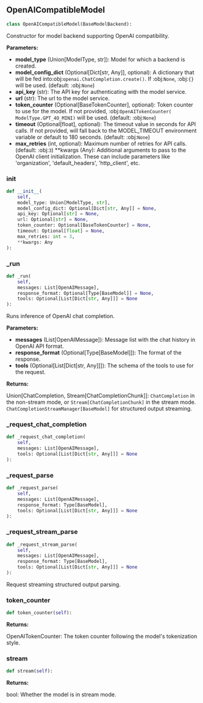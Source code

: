 <a id="camel.models.openai_compatible_model"></a>

<a id="camel.models.openai_compatible_model.OpenAICompatibleModel"></a>

## OpenAICompatibleModel

```python
class OpenAICompatibleModel(BaseModelBackend):
```

Constructor for model backend supporting OpenAI compatibility.

**Parameters:**

- **model_type** (Union[ModelType, str]): Model for which a backend is created.
- **model_config_dict** (Optional[Dict[str, Any]], optional): A dictionary that will be fed into:obj:`openai.ChatCompletion.create()`. If :obj:`None`, :obj:`{}` will be used. (default: :obj:`None`)
- **api_key** (str): The API key for authenticating with the model service.
- **url** (str): The url to the model service.
- **token_counter** (Optional[BaseTokenCounter], optional): Token counter to use for the model. If not provided, :obj:`OpenAITokenCounter( ModelType.GPT_4O_MINI)` will be used. (default: :obj:`None`)
- **timeout** (Optional[float], optional): The timeout value in seconds for API calls. If not provided, will fall back to the MODEL_TIMEOUT environment variable or default to 180 seconds. (default: :obj:`None`)
- **max_retries** (int, optional): Maximum number of retries for API calls. (default: :obj:`3`) **kwargs (Any): Additional arguments to pass to the OpenAI client initialization. These can include parameters like 'organization', 'default_headers', 'http_client', etc.

<a id="camel.models.openai_compatible_model.OpenAICompatibleModel.__init__"></a>

### __init__

```python
def __init__(
    self,
    model_type: Union[ModelType, str],
    model_config_dict: Optional[Dict[str, Any]] = None,
    api_key: Optional[str] = None,
    url: Optional[str] = None,
    token_counter: Optional[BaseTokenCounter] = None,
    timeout: Optional[float] = None,
    max_retries: int = 3,
    **kwargs: Any
):
```

<a id="camel.models.openai_compatible_model.OpenAICompatibleModel._run"></a>

### _run

```python
def _run(
    self,
    messages: List[OpenAIMessage],
    response_format: Optional[Type[BaseModel]] = None,
    tools: Optional[List[Dict[str, Any]]] = None
):
```

Runs inference of OpenAI chat completion.

**Parameters:**

- **messages** (List[OpenAIMessage]): Message list with the chat history in OpenAI API format.
- **response_format** (Optional[Type[BaseModel]]): The format of the response.
- **tools** (Optional[List[Dict[str, Any]]]): The schema of the tools to use for the request.

**Returns:**

  Union[ChatCompletion, Stream[ChatCompletionChunk]]:
`ChatCompletion` in the non-stream mode, or
`Stream[ChatCompletionChunk]` in the stream mode.
`ChatCompletionStreamManager[BaseModel]` for
structured output streaming.

<a id="camel.models.openai_compatible_model.OpenAICompatibleModel._request_chat_completion"></a>

### _request_chat_completion

```python
def _request_chat_completion(
    self,
    messages: List[OpenAIMessage],
    tools: Optional[List[Dict[str, Any]]] = None
):
```

<a id="camel.models.openai_compatible_model.OpenAICompatibleModel._request_parse"></a>

### _request_parse

```python
def _request_parse(
    self,
    messages: List[OpenAIMessage],
    response_format: Type[BaseModel],
    tools: Optional[List[Dict[str, Any]]] = None
):
```

<a id="camel.models.openai_compatible_model.OpenAICompatibleModel._request_stream_parse"></a>

### _request_stream_parse

```python
def _request_stream_parse(
    self,
    messages: List[OpenAIMessage],
    response_format: Type[BaseModel],
    tools: Optional[List[Dict[str, Any]]] = None
):
```

Request streaming structured output parsing.

<a id="camel.models.openai_compatible_model.OpenAICompatibleModel.token_counter"></a>

### token_counter

```python
def token_counter(self):
```

**Returns:**

  OpenAITokenCounter: The token counter following the model's
tokenization style.

<a id="camel.models.openai_compatible_model.OpenAICompatibleModel.stream"></a>

### stream

```python
def stream(self):
```

**Returns:**

  bool: Whether the model is in stream mode.
